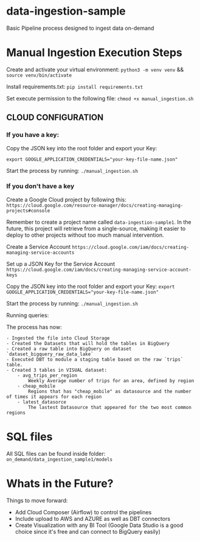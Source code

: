 # data-ingestion-sample
Basic Pipeline process designed to ingest data on-demand


# Manual Ingestion Execution Steps

Create and activate your virtual environment:
`python3 -m venv venv` && `source venv/bin/activate`

Install requirements.txt:
`pip install requirements.txt`

Set execute permission to the following file:
`chmod +x manual_ingestion.sh`

## CLOUD CONFIGURATION

### If you have a key:

Copy the JSON key into the root folder and export your Key:

`export GOOGLE_APPLICATION_CREDENTIALS="your-key-file-name.json"`

Start the process by running:
`./manual_ingestion.sh`

### If you don't have a key

Create a Google Cloud project by following this:
`https://cloud.google.com/resource-manager/docs/creating-managing-projects#console`

Remember to create a project name called `data-ingestion-sample1`.
In the future, this project will retrieve from a single-source, making
it easier to deploy to other projects without too much manual intervention.

Create a Service Account
`https://cloud.google.com/iam/docs/creating-managing-service-accounts`

Set up a JSON Key for the Service Account
`https://cloud.google.com/iam/docs/creating-managing-service-account-keys`

Copy the JSON key into the root folder and export your Key:
`export GOOGLE_APPLICATION_CREDENTIALS="your-key-file-name.json"`

Start the process by running:
`./manual_ingestion.sh`

Running queries:

The process has now:

    - Ingested the file into Cloud Storage
    - Created the Datasets that will hold the tables in BigQuery
    - Created a raw table into BigQuery on dataset `dataset_bigquery_raw_data_lake`
    - Executed DBT to module a staging table based on the raw `trips` table.
    - Created 3 tables in VISUAL dataset:
        - avg_trips_per_region
            Weekly Average number of trips for an area, defined by region
        - cheap_mobile
            Regions that has "cheap_mobile" as datasource and the number of times it appears for each region
        - latest_datasorce
            The lastest Datasource that appeared for the two most common regions


# SQL files

All SQL files can be found inside folder:
`on_demand/data_ingestion_sample1/models`

# Whats in the Future?

Things to move forward:
 - Add Cloud Composer (Airflow) to control the pipelines
 - Include upload to AWS and AZURE as well as DBT connectors
 - Create Visualization with any BI Tool (Google Data Studio is a good choice since it's free and can connect to BigQuery easily)
